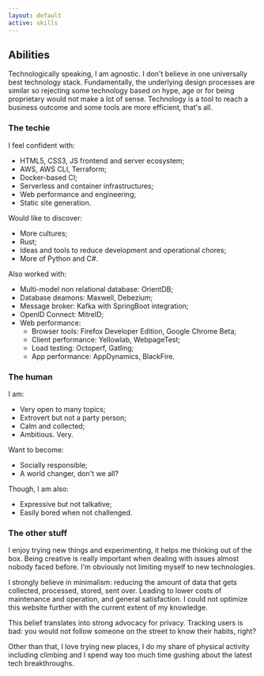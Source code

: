 ```yaml
---
layout: default
active: skills
---
```


<div class="card" markdown="1">

## Abilities

Technologically speaking, I am agnostic. I don't believe in one universally best technology stack. Fundamentally, the
underlying design processes are similar so rejecting some technology based on hype, age or for being proprietary would
not make a lot of sense. Technology is a tool to reach a business outcome and some tools are more efficient, that's all.

</div>

<div class="card" markdown="1">

### The techie

I feel confident with:

- HTML5, CSS3, JS frontend and server ecosystem;
- AWS, AWS CLI, Terraform;
- Docker-based CI;
- Serverless and container infrastructures;
- Web performance and engineering;
- Static site generation.

Would like to discover:

- More cultures;
- Rust;
- Ideas and tools to reduce development and operational chores;
- More of Python and C#.

Also worked with:

- Multi-model non relational database: OrientDB;
- Database deamons: Maxwell, Debezium;
- Message broker: Kafka with SpringBoot integration;
- OpenID Connect: MitreID;
- Web performance:
  - Browser tools: Firefox Developer Edition, Google Chrome Beta;
  - Client performance: Yellowlab, WebpageTest;
  - Load testing: Octoperf, Gatling;
  - App performance: AppDynamics, BlackFire.

</div>

<div class="card" markdown="1">

### The human

I am:
- Very open to many topics;
- Extrovert but not a party person;
- Calm and collected;
- Ambitious. Very.

Want to become:
- Socially responsible;
- A world changer, don't we all?

Though, I am also:
- Expressive but not talkative;
- Easily bored when not challenged.

</div>

<div class="card" markdown="1">

### The other stuff

I enjoy trying new things and experimenting, it helps me thinking out of the box. Being creative is really important when
dealing with issues almost nobody faced before. I'm obviously not limiting myself to new technologies.

I strongly believe in minimalism: reducing the amount of data that gets collected, processed, stored, sent over. Leading
to lower costs of maintenance and operation, and general satisfaction. I could not optimize this website further with
the current extent of my knowledge.

This belief translates into strong advocacy for privacy. Tracking users is bad: you would not follow someone on the
street to know their habits, right?

Other than that, I love trying new places, I do my share of physical activity including climbing and I spend way too
much time gushing about the latest tech breakthroughs.

</div>